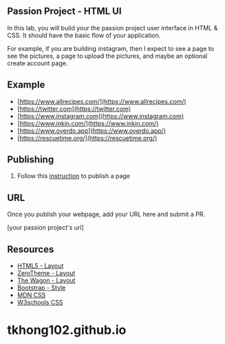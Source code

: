 ## Passion Project - HTML UI

In this lab, you will build your the passion project user interface in HTML & CSS. It should have the basic flow of your application.

For example, if you are building instagram, then I expect to see a page to see the pictures, a page to upload the pictures, and maybe an optional create account page.

## Example
- [https://www.allrecipes.com/](https://www.allrecipes.com/)
- [https://twitter.com](https://twitter.com)
- [https://www.instagram.com](https://www.instagram.com)
- [https://www.inkin.com/](https://www.inkin.com/)
- [https://www.overdo.app](https://www.overdo.app/)
- [https://rescuetime.org/](https://rescuetime.org/)

## Publishing

1. Follow this [instruction](https://pages.github.com/) to publish a page


## URL
Once you publish your webpage, add your URL here and submit a PR.

[your passion project's url]

## Resources
- [HTML5 - Layout](https://html5up.net/)
- [ZeroTheme - Layout ](https://www.zerotheme.com/)
- [The Wagon - Layout](https://themewagon.com/theme_tag/free/)
- [Bootstrap - Style](http://getbootstrap.com/)
- [MDN CSS](https://developer.mozilla.org/en-US/docs/Web/CSS)
- [W3schools CSS](https://www.w3schools.com/cssref/default.asp)
# tkhong102.github.io

